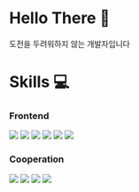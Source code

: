 # Hello There 👋
도전을 두려워하지 않는 개발자입니다 
# Skills 💻
### Frontend
![](https://img.shields.io/badge/-React%20Native-black) ![](https://img.shields.io/badge/-React-black) ![](https://img.shields.io/badge/-Typescript-black) ![](https://img.shields.io/badge/-Redux-black) ![](https://img.shields.io/badge/-Emotion-black) ![](https://img.shields.io/badge/-Styled--Component-black)

### Cooperation
![](https://img.shields.io/badge/-Notion-black) ![](https://img.shields.io/badge/-Git-black) ![](https://img.shields.io/badge/-Github-black) ![](https://img.shields.io/badge/-Slack-black)
